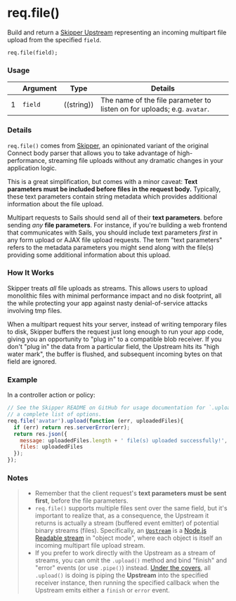 # req.file()

Build and return a [Skipper Upstream](https://github.com/balderdashy/skipper/tree/b0f99c526b6664a2e867e3ef0bafcfff35e6fba2#what-are-upstreams) representing an incoming multipart file upload from the specified `field`.

```usage
req.file(field);
```


### Usage


|   |          Argument           | Type                | Details                                                                      |
|---|-----------------------------|:-------------------:|------------------------------------------------------------------------------|
| 1 |        `field`              |   ((string))        | The name of the file parameter to listen on for uploads; e.g. `avatar`.      |



### Details

`req.file()` comes from [Skipper](https://github.com/balderdashy/skipper), an opinionated variant of the original Connect body parser that allows you to take advantage of high-performance, streaming file uploads without any dramatic changes in your application logic.

This is a great simplification, but comes with a minor caveat:  **Text parameters must be included before files in the request body.**  Typically, these text parameters contain string metadata which provides additional information about the file upload.

Multipart requests to Sails should send all of their **text parameters**. before sending _any_ **file parameters**.  For instance, if you're building a web frontend that communicates with Sails, you should include text parameters _first_ in any form upload or AJAX file upload requests.  The term "text parameters" refers to the metadata parameters you might send along with the file(s) providing some additional information about this upload.


### How It Works

Skipper treats _all_ file uploads as streams.  This allows users to upload monolithic files with minimal performance impact and no disk footprint, all the while protecting your app against nasty denial-of-service attacks involving tmp files.

When a multipart request hits your server, instead of writing temporary files to disk, Skipper buffers the request just long enough to run your app code, giving you an opportunity to "plug in" to a compatible blob receiver.  If you don't "plug in" the data from a particular field, the Upstream hits its "high water mark", the buffer is flushed, and subsequent incoming bytes on that field are ignored.

### Example

In a controller action or policy:

```javascript
// See the Skipper README on GitHub for usage documentation for `.upload()`, including
// a complete list of options.
req.file('avatar').upload(function (err, uploadedFiles){
  if (err) return res.serverError(err);
  return res.json({
    message: uploadedFiles.length + ' file(s) uploaded successfully!',
    files: uploadedFiles
  });
});
```


### Notes
> + Remember that the client request's **text parameters must be sent first**, before the file parameters.
> + `req.file()` supports multiple files sent over the same field, but it's important to realize that, as a consequence, the Upstream it returns is actually a stream (buffered event emitter) of potential binary streams (files). Specifically, an [`Upstream`](https://github.com/balderdashy/skipper/tree/b0f99c526b6664a2e867e3ef0bafcfff35e6fba2#what-are-upstreams) is a [Node.js Readable stream](http://nodejs.org/api/stream.html#stream_class_stream_readable) in "object mode", where each object is itself an incoming multipart file upload stream.
> + If you prefer to work directly with the Upstream as a stream of streams, you can omit the `.upload()` method and bind "finish" and "error" events (or use `.pipe()`) instead.  [Under the covers](https://github.com/balderdashy/skipper/blob/b0f99c526b6664a2e867e3ef0bafcfff35e6fba2/standalone/Upstream/prototype.upload.js), all `.upload()` is doing is piping the **Upstream** into the specified receiver instance, then running the specified callback when the Upstream emits either a `finish` or `error` event.






<docmeta name="displayName" value="req.file()">
<docmeta name="pageType" value="method">
